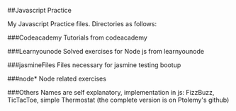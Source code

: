 ##Javascript Practice

My Javascript Practice files.
Directories as follows:

###Codeacademy
Tutorials from codeacademy

###Learnyounode
Solved exercises for Node js from learnyounode

###jasmineFiles
Files necessary for jasmine testing bootup

###node*
Node related exercises

###Others
Names are self explanatory, implementation in js:
FizzBuzz, TicTacToe, simple Thermostat (the complete version is on Ptolemy's github)

